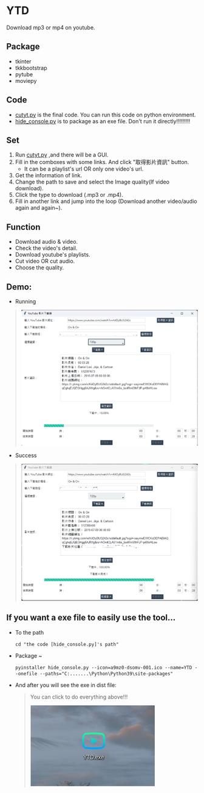 # YTD

Download mp3 or mp4 on youtube.

## Package
  * tkinter
  * tkkbootstrap
  * pytube
  * moviepy

## Code
 * [cutyt.py](cutyt.py) is the final code. You can run this code on python environment.
 * [hide_console.py](hide_console.py) is to package as an exe file. Don't run it directly!!!!!!!!!

## Set
 1. Run [cutyt.py](cutyt.py) ,and there will be a GUI.
 2. Fill in the comboxes with some links. And click "取得影片資訊" button.
    * It can be a playlist's url OR only one video's url.
 4. Get the information of link.
 5. Change the path to save and select the Image quality(If video download).
 6. Click the type to download (.mp3 or .mp4).
 7. Fill in another link and jump into the loop (Download another video/audio again and again~).

## Function
 * Download audio & video.
 * Check the video's detail.
 * Download youtube's playlists.
 * Cut video OR cut audio.
 * Choose the quality.

## Demo:
* Running
 >![result](running.png)

* Success
 >![success](videodownload.png)

## If you want a exe file to easily use the tool...
* To the path
  ```
  cd "the code [hide_console.py]'s path"
  ```
* Package ~
  ```
  pyinstaller hide_console.py --icon=a9mz0-dsomv-001.ico --name=YTD --onefile --paths="C:.......\Python\Python39\site-packages" 
  ```
* And after you will see the exe in dist file:
  >You can click to do everything above!!!
  >
  >![exe file](image.png)
